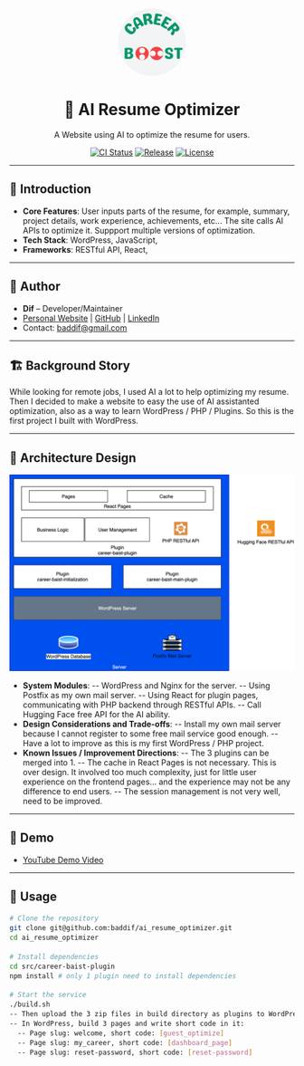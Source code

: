 <!-- Logo -->
<p align="center">
  <img src="docs/logo.png" alt="Project Logo" width="120" height="120" style="border-radius:50%;" />
</p>

<!-- Project Title -->
<h1 align="center">🚀 AI Resume Optimizer</h1>
<p align="center">
A Website using AI to optimize the resume for users.
</p>

<!-- Badges (Optional) -->
<p align="center">
  <a href="https://github.com/baddif/ai_resume_optimizer/actions"><img src="https://img.shields.io/github/actions/workflow/status/baddif/ai_resume_optimizer/ci.yml?branch=main" alt="CI Status"></a>
  <a href="https://github.com/baddif/ai_resume_optimizer/releases"><img src="https://img.shields.io/github/v/release/baddif/ai_resume_optimizer" alt="Release"></a>
  <a href="https://github.com/baddif/ai_resume_optimizer/blob/main/LICENSE"><img src="https://img.shields.io/github/license/baddif/ai_resume_optimizer" alt="License"></a>
</p>

---

## 📖 Introduction
- **Core Features**: User inputs parts of the resume, for example, summary, project details, work experience, achievements, etc... The site calls AI APIs to optimize it. Suppport multiple versions of optimization.
- **Tech Stack**: WordPress, JavaScript, 
- **Frameworks**: RESTful API, React, 

---

## 👤 Author
- **Dif** – Developer/Maintainer  
- [Personal Website](https://nonpareil.me) | [GitHub](https://github.com/baddif) | [LinkedIn](https://www.linkedin.com/in/yifudingsoftwarearchitect)  
- Contact: baddif@gmail.com  

---

## 🏗️ Background Story
While looking for remote jobs, I used AI a lot to help optimizing my resume.
Then I decided to make a website to easy the use of AI assistanted optimization, also as a way to learn WordPress / PHP / Plugins.
So this is the first project I built with WordPress.

---

## 🧩 Architecture Design
<p align="center">
  <img src="docs/architecture.svg" alt="Architecture Diagram" width="600"/>
</p>

- **System Modules**: 
  -- WordPress and Nginx for the server.
  -- Using Postfix as my own mail server.
  -- Using React for plugin pages, communicating with PHP backend through RESTful APIs.
  -- Call Hugging Face free API for the AI ability.
- **Design Considerations and Trade-offs**:
  -- Install my own mail server because I cannot register to some free mail service good enough.
  -- Have a lot to improve as this is my first WordPress / PHP project.
- **Known Issues / Improvement Directions**:
  -- The 3 plugins can be merged into 1.
  -- The cache in React Pages is not necessary. This is over design. It involved too much complexity, just for little user experience on the frontend pages... and the experience may not be any difference to end users.
  -- The session management is not very well, need to be improved.

---

## 🎥 Demo

- [YouTube Demo Video](https://www.youtube.com/watch?v=v64nUr6e2OI)

---

## 📌 Usage
```bash
# Clone the repository
git clone git@github.com:baddif/ai_resume_optimizer.git
cd ai_resume_optimizer

# Install dependencies
cd src/career-baist-plugin
npm install # only 1 plugin need to install dependencies

# Start the service
./build.sh
-- Then upload the 3 zip files in build directory as plugins to WordPress.
-- In WordPress, build 3 pages and write short code in it:
  -- Page slug: welcome, short code: [guest_optimize]
  -- Page slug: my_career, short code: [dashboard_page]
  -- Page slug: reset-password, short code: [reset-password]
